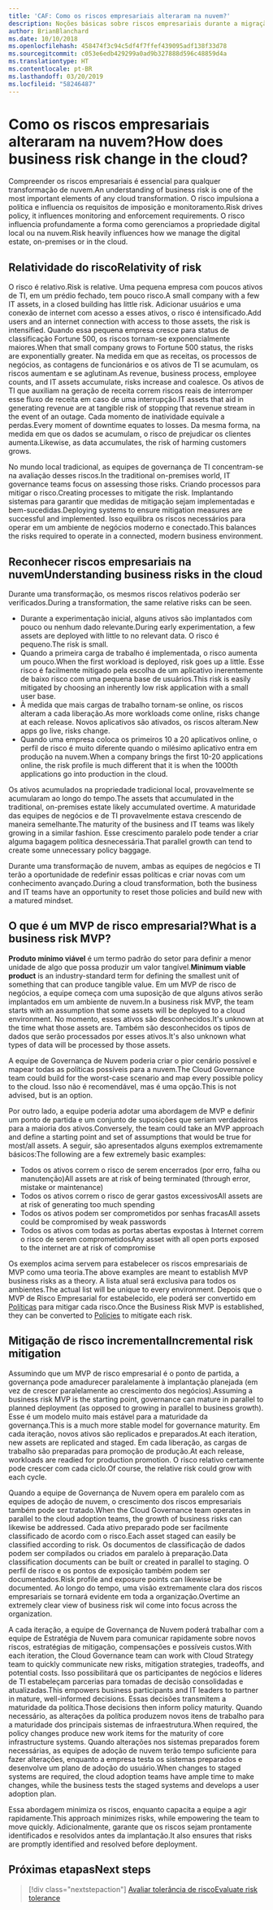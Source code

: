 ```yaml
---
title: 'CAF: Como os riscos empresariais alteraram na nuvem?'
description: Noções básicas sobre riscos empresariais durante a migração
author: BrianBlanchard
ms.date: 10/10/2018
ms.openlocfilehash: 458474f3c94c5df4f7ffef439095adf138f33d78
ms.sourcegitcommit: c053e6edb429299a0ad9b327888d596c48859d4a
ms.translationtype: HT
ms.contentlocale: pt-BR
ms.lasthandoff: 03/20/2019
ms.locfileid: "58246487"
---
```

<!-- markdownlint-disable MD026 -->

# <a name="how-does-business-risk-change-in-the-cloud"></a><span data-ttu-id="63f3a-103">Como os riscos empresariais alteraram na nuvem?</span><span class="sxs-lookup"><span data-stu-id="63f3a-103">How does business risk change in the cloud?</span></span>

<span data-ttu-id="63f3a-104">Compreender os riscos empresariais é essencial para qualquer transformação de nuvem.</span><span class="sxs-lookup"><span data-stu-id="63f3a-104">An understanding of business risk is one of the most important elements of any cloud transformation.</span></span> <span data-ttu-id="63f3a-105">O risco impulsiona a política e influencia os requisitos de imposição e monitoramento.</span><span class="sxs-lookup"><span data-stu-id="63f3a-105">Risk drives policy, it influences monitoring and enforcement requirements.</span></span> <span data-ttu-id="63f3a-106">O risco influencia profundamente a forma como gerenciamos a propriedade digital local ou na nuvem.</span><span class="sxs-lookup"><span data-stu-id="63f3a-106">Risk heavily influences how we manage the digital estate, on-premises or in the cloud.</span></span>

<!-- markdownlint-enable MD026 -->

## <a name="relativity-of-risk"></a><span data-ttu-id="63f3a-107">Relatividade do risco</span><span class="sxs-lookup"><span data-stu-id="63f3a-107">Relativity of risk</span></span>

<span data-ttu-id="63f3a-108">O risco é relativo.</span><span class="sxs-lookup"><span data-stu-id="63f3a-108">Risk is relative.</span></span> <span data-ttu-id="63f3a-109">Uma pequena empresa com poucos ativos de TI, em um prédio fechado, tem pouco risco.</span><span class="sxs-lookup"><span data-stu-id="63f3a-109">A small company with a few IT assets, in a closed building has little risk.</span></span> <span data-ttu-id="63f3a-110">Adicionar usuários e uma conexão de internet com acesso a esses ativos, o risco é intensificado.</span><span class="sxs-lookup"><span data-stu-id="63f3a-110">Add users and an internet connection with access to those assets, the risk is intensified.</span></span> <span data-ttu-id="63f3a-111">Quando essa pequena empresa cresce para status de classificação Fortune 500, os riscos tornam-se exponencialmente maiores.</span><span class="sxs-lookup"><span data-stu-id="63f3a-111">When that small company grows to Fortune 500 status, the risks are exponentially greater.</span></span> <span data-ttu-id="63f3a-112">Na medida em que as receitas, os processos de negócios, as contagens de funcionários e os ativos de TI se acumulam, os riscos aumentam e se aglutinam.</span><span class="sxs-lookup"><span data-stu-id="63f3a-112">As revenue, business process, employee counts, and IT assets accumulate, risks increase and coalesce.</span></span> <span data-ttu-id="63f3a-113">Os ativos de TI que auxiliam na geração de receita correm riscos reais de interromper esse fluxo de receita em caso de uma interrupção.</span><span class="sxs-lookup"><span data-stu-id="63f3a-113">IT assets that aid in generating revenue are at tangible risk of stopping that revenue stream in the event of an outage.</span></span> <span data-ttu-id="63f3a-114">Cada momento de inatividade equivale a perdas.</span><span class="sxs-lookup"><span data-stu-id="63f3a-114">Every moment of downtime equates to losses.</span></span> <span data-ttu-id="63f3a-115">Da mesma forma, na medida em que os dados se acumulam, o risco de prejudicar os clientes aumenta.</span><span class="sxs-lookup"><span data-stu-id="63f3a-115">Likewise, as data accumulates, the risk of harming customers grows.</span></span>

<span data-ttu-id="63f3a-116">No mundo local tradicional, as equipes de governança de TI concentram-se na avaliação desses riscos.</span><span class="sxs-lookup"><span data-stu-id="63f3a-116">In the traditional on-premises world, IT governance teams focus on assessing those risks.</span></span> <span data-ttu-id="63f3a-117">Criando processos para mitigar o risco.</span><span class="sxs-lookup"><span data-stu-id="63f3a-117">Creating processes to mitigate the risk.</span></span> <span data-ttu-id="63f3a-118">Implantando sistemas para garantir que medidas de mitigação sejam implementadas e bem-sucedidas.</span><span class="sxs-lookup"><span data-stu-id="63f3a-118">Deploying systems to ensure mitigation measures are successful and implemented.</span></span> <span data-ttu-id="63f3a-119">Isso equilibra os riscos necessários para operar em um ambiente de negócios moderno e conectado.</span><span class="sxs-lookup"><span data-stu-id="63f3a-119">This balances the risks required to operate in a connected, modern business environment.</span></span>

## <a name="understanding-business-risks-in-the-cloud"></a><span data-ttu-id="63f3a-120">Reconhecer riscos empresariais na nuvem</span><span class="sxs-lookup"><span data-stu-id="63f3a-120">Understanding business risks in the cloud</span></span>

<span data-ttu-id="63f3a-121">Durante uma transformação, os mesmos riscos relativos poderão ser verificados.</span><span class="sxs-lookup"><span data-stu-id="63f3a-121">During a transformation, the same relative risks can be seen.</span></span>

* <span data-ttu-id="63f3a-122">Durante a experimentação inicial, alguns ativos são implantados com pouco ou nenhum dado relevante.</span><span class="sxs-lookup"><span data-stu-id="63f3a-122">During early experimentation, a few assets are deployed with little to no relevant data.</span></span> <span data-ttu-id="63f3a-123">O risco é pequeno.</span><span class="sxs-lookup"><span data-stu-id="63f3a-123">The risk is small.</span></span>
* <span data-ttu-id="63f3a-124">Quando a primeira carga de trabalho é implementada, o risco aumenta um pouco.</span><span class="sxs-lookup"><span data-stu-id="63f3a-124">When the first workload is deployed, risk goes up a little.</span></span> <span data-ttu-id="63f3a-125">Esse risco é facilmente mitigado pela escolha de um aplicativo inerentemente de baixo risco com uma pequena base de usuários.</span><span class="sxs-lookup"><span data-stu-id="63f3a-125">This risk is easily mitigated by choosing an inherently low risk application with a small user base.</span></span>
* <span data-ttu-id="63f3a-126">À medida que mais cargas de trabalho tornam-se online, os riscos alteram a cada liberação.</span><span class="sxs-lookup"><span data-stu-id="63f3a-126">As more workloads come online, risks change at each release.</span></span> <span data-ttu-id="63f3a-127">Novos aplicativos são ativados, os riscos alteram.</span><span class="sxs-lookup"><span data-stu-id="63f3a-127">New apps go live, risks change.</span></span>
* <span data-ttu-id="63f3a-128">Quando uma empresa coloca os primeiros 10 a 20 aplicativos online, o perfil de risco é muito diferente quando o milésimo aplicativo entra em produção na nuvem.</span><span class="sxs-lookup"><span data-stu-id="63f3a-128">When a company brings the first 10-20 applications online, the risk profile is much different that it is when the 1000th applications go into production in the cloud.</span></span>

<span data-ttu-id="63f3a-129">Os ativos acumulados na propriedade tradicional local, provavelmente se acumularam ao longo do tempo.</span><span class="sxs-lookup"><span data-stu-id="63f3a-129">The assets that accumulated in the traditional, on-premises estate likely accumulated overtime.</span></span> <span data-ttu-id="63f3a-130">A maturidade das equipes de negócios e de TI provavelmente estava crescendo de maneira semelhante.</span><span class="sxs-lookup"><span data-stu-id="63f3a-130">The maturity of the business and IT teams was likely growing in a similar fashion.</span></span> <span data-ttu-id="63f3a-131">Esse crescimento paralelo pode tender a criar alguma bagagem política desnecessária.</span><span class="sxs-lookup"><span data-stu-id="63f3a-131">That parallel growth can tend to create some unnecessary policy baggage.</span></span>

<span data-ttu-id="63f3a-132">Durante uma transformação de nuvem, ambas as equipes de negócios e TI terão a oportunidade de redefinir essas políticas e criar novas com um conhecimento avançado.</span><span class="sxs-lookup"><span data-stu-id="63f3a-132">During a cloud transformation, both the business and IT teams have an opportunity to reset those policies and build new with a matured mindset.</span></span>

<!-- markdownlint-disable MD026 -->

## <a name="what-is-a-business-risk-mvp"></a><span data-ttu-id="63f3a-133">O que é um MVP de risco empresarial?</span><span class="sxs-lookup"><span data-stu-id="63f3a-133">What is a business risk MVP?</span></span>

<span data-ttu-id="63f3a-134">**Produto mínimo viável** é um termo padrão do setor para definir a menor unidade de algo que possa produzir um valor tangível.</span><span class="sxs-lookup"><span data-stu-id="63f3a-134">**Minimum viable product** is an industry-standard term for defining the smallest unit of something that can produce tangible value.</span></span> <span data-ttu-id="63f3a-135">Em um MVP de risco de negócios, a equipe começa com uma suposição de que alguns ativos serão implantados em um ambiente de nuvem.</span><span class="sxs-lookup"><span data-stu-id="63f3a-135">In a business risk MVP, the team starts with an assumption that some assets will be deployed to a cloud environment.</span></span> <span data-ttu-id="63f3a-136">No momento, esses ativos são desconhecidos.</span><span class="sxs-lookup"><span data-stu-id="63f3a-136">It's unknown at the time what those assets are.</span></span> <span data-ttu-id="63f3a-137">Também são desconhecidos os tipos de dados que serão processados por esses ativos.</span><span class="sxs-lookup"><span data-stu-id="63f3a-137">It's also unknown what types of data will be processed by those assets.</span></span>

<span data-ttu-id="63f3a-138">A equipe de Governança de Nuvem poderia criar o pior cenário possível e mapear todas as políticas possíveis para a nuvem.</span><span class="sxs-lookup"><span data-stu-id="63f3a-138">The Cloud Governance team could build for the worst-case scenario and map every possible policy to the cloud.</span></span> <span data-ttu-id="63f3a-139">Isso não é recomendável, mas é uma opção.</span><span class="sxs-lookup"><span data-stu-id="63f3a-139">This is not advised, but is an option.</span></span>

<span data-ttu-id="63f3a-140">Por outro lado, a equipe poderia adotar uma abordagem de MVP e definir um ponto de partida e um conjunto de suposições que seriam verdadeiros para a maioria dos ativos.</span><span class="sxs-lookup"><span data-stu-id="63f3a-140">Conversely, the team could take an MVP approach and define a starting point and set of assumptions that would be true for most/all assets.</span></span>
<span data-ttu-id="63f3a-141">A seguir, são apresentados alguns exemplos extremamente básicos:</span><span class="sxs-lookup"><span data-stu-id="63f3a-141">The following are a few extremely basic examples:</span></span>

* <span data-ttu-id="63f3a-142">Todos os ativos correm o risco de serem encerrados (por erro, falha ou manutenção)</span><span class="sxs-lookup"><span data-stu-id="63f3a-142">All assets are at risk of being terminated (through error, mistake or maintenance)</span></span>
* <span data-ttu-id="63f3a-143">Todos os ativos correm o risco de gerar gastos excessivos</span><span class="sxs-lookup"><span data-stu-id="63f3a-143">All assets are at risk of generating too much spending</span></span>
* <span data-ttu-id="63f3a-144">Todos os ativos podem ser comprometidos por senhas fracas</span><span class="sxs-lookup"><span data-stu-id="63f3a-144">All assets could be compromised by weak passwords</span></span>
* <span data-ttu-id="63f3a-145">Todos os ativos com todas as portas abertas expostas à Internet correm o risco de serem comprometidos</span><span class="sxs-lookup"><span data-stu-id="63f3a-145">Any asset with all open ports exposed to the internet are at risk of compromise</span></span>

<span data-ttu-id="63f3a-146">Os exemplos acima servem para estabelecer os riscos empresariais de MVP como uma teoria.</span><span class="sxs-lookup"><span data-stu-id="63f3a-146">The above examples are meant to establish MVP business risks as a theory.</span></span> <span data-ttu-id="63f3a-147">A lista atual será exclusiva para todos os ambientes.</span><span class="sxs-lookup"><span data-stu-id="63f3a-147">The actual list will be unique to every environment.</span></span>
<span data-ttu-id="63f3a-148">Depois que o MVP de Risco Empresarial for estabelecido, ele poderá ser convertido em [Políticas](overview.md) para mitigar cada risco.</span><span class="sxs-lookup"><span data-stu-id="63f3a-148">Once the Business Risk MVP is established, they can be converted to [Policies](overview.md) to mitigate each risk.</span></span>

<!-- markdownlint-enable MD026 -->

## <a name="incremental-risk-mitigation"></a><span data-ttu-id="63f3a-149">Mitigação de risco incremental</span><span class="sxs-lookup"><span data-stu-id="63f3a-149">Incremental risk mitigation</span></span>

<span data-ttu-id="63f3a-150">Assumindo que um MVP de risco empresarial é o ponto de partida, a governança pode amadurecer paralelamente à implantação planejada (em vez de crescer paralelamente ao crescimento dos negócios).</span><span class="sxs-lookup"><span data-stu-id="63f3a-150">Assuming a business risk MVP is the starting point, governance can mature in parallel to planned deployment (as opposed to growing in parallel to business growth).</span></span> <span data-ttu-id="63f3a-151">Esse é um modelo muito mais estável para a maturidade da governança.</span><span class="sxs-lookup"><span data-stu-id="63f3a-151">This is a much more stable model for governance maturity.</span></span> <span data-ttu-id="63f3a-152">Em cada iteração, novos ativos são replicados e preparados.</span><span class="sxs-lookup"><span data-stu-id="63f3a-152">At each iteration, new assets are replicated and staged.</span></span> <span data-ttu-id="63f3a-153">Em cada liberação, as cargas de trabalho são preparadas para promoção de produção.</span><span class="sxs-lookup"><span data-stu-id="63f3a-153">At each release, workloads are readied for production promotion.</span></span> <span data-ttu-id="63f3a-154">O risco relativo certamente pode crescer com cada ciclo.</span><span class="sxs-lookup"><span data-stu-id="63f3a-154">Of course, the relative risk could grow with each cycle.</span></span>

<span data-ttu-id="63f3a-155">Quando a equipe de Governança de Nuvem opera em paralelo com as equipes de adoção de nuvem, o crescimento dos riscos empresariais também pode ser tratado.</span><span class="sxs-lookup"><span data-stu-id="63f3a-155">When the Cloud Governance team operates in parallel to the cloud adoption teams, the growth of business risks can likewise be addressed.</span></span> <span data-ttu-id="63f3a-156">Cada ativo preparado pode ser facilmente classificado de acordo com o risco.</span><span class="sxs-lookup"><span data-stu-id="63f3a-156">Each asset staged can easily be classified according to risk.</span></span> <span data-ttu-id="63f3a-157">Os documentos de classificação de dados podem ser compilados ou criados em paralelo à preparação.</span><span class="sxs-lookup"><span data-stu-id="63f3a-157">Data classification documents can be built or created in parallel to staging.</span></span> <span data-ttu-id="63f3a-158">O perfil de risco e os pontos de exposição também podem ser documentados.</span><span class="sxs-lookup"><span data-stu-id="63f3a-158">Risk profile and exposure points can likewise be documented.</span></span> <span data-ttu-id="63f3a-159">Ao longo do tempo, uma visão extremamente clara dos riscos empresariais se tornará evidente em toda a organização.</span><span class="sxs-lookup"><span data-stu-id="63f3a-159">Overtime an extremely clear view of business risk wil come into focus across the organization.</span></span>

<span data-ttu-id="63f3a-160">A cada iteração, a equipe de Governança de Nuvem poderá trabalhar com a equipe de Estratégia de Nuvem para comunicar rapidamente sobre novos riscos, estratégias de mitigação, compensações e possíveis custos.</span><span class="sxs-lookup"><span data-stu-id="63f3a-160">With each iteration, the Cloud Governance team can work with Cloud Strategy team to quickly communicate new risks, mitigation strategies, tradeoffs, and potential costs.</span></span> <span data-ttu-id="63f3a-161">Isso possibilitará que os participantes de negócios e líderes de TI estabeleçam parcerias para tomadas de decisão consolidadas e atualizadas.</span><span class="sxs-lookup"><span data-stu-id="63f3a-161">This empowers business participants and IT leaders to partner in mature, well-informed decisions.</span></span> <span data-ttu-id="63f3a-162">Essas decisões transmitem a maturidade da política.</span><span class="sxs-lookup"><span data-stu-id="63f3a-162">Those decisions then inform policy maturity.</span></span> <span data-ttu-id="63f3a-163">Quando necessário, as alterações da política produzem novos itens de trabalho para a maturidade dos principais sistemas de infraestrutura.</span><span class="sxs-lookup"><span data-stu-id="63f3a-163">When required, the policy changes produce new work items for the maturity of core infrastructure systems.</span></span> <span data-ttu-id="63f3a-164">Quando alterações nos sistemas preparados forem necessárias, as equipes de adoção de nuvem terão tempo suficiente para fazer alterações, enquanto a empresa testa os sistemas preparados e desenvolve um plano de adoção do usuário.</span><span class="sxs-lookup"><span data-stu-id="63f3a-164">When changes to staged systems are required, the cloud adoption teams have ample time to make changes, while the business tests the staged systems and develops a user adoption plan.</span></span>

<span data-ttu-id="63f3a-165">Essa abordagem minimiza os riscos, enquanto capacita a equipe a agir rapidamente.</span><span class="sxs-lookup"><span data-stu-id="63f3a-165">This approach minimizes risks, while empowering the team to move quickly.</span></span> <span data-ttu-id="63f3a-166">Adicionalmente, garante que os riscos sejam prontamente identificados e resolvidos antes da implantação.</span><span class="sxs-lookup"><span data-stu-id="63f3a-166">It also ensures that risks are promptly identified and resolved before deployment.</span></span>

## <a name="next-steps"></a><span data-ttu-id="63f3a-167">Próximas etapas</span><span class="sxs-lookup"><span data-stu-id="63f3a-167">Next steps</span></span>

> [!div class="nextstepaction"]
> [<span data-ttu-id="63f3a-168">Avaliar tolerância de risco</span><span class="sxs-lookup"><span data-stu-id="63f3a-168">Evaluate risk tolerance</span></span>](./risk-tolerance.md)

